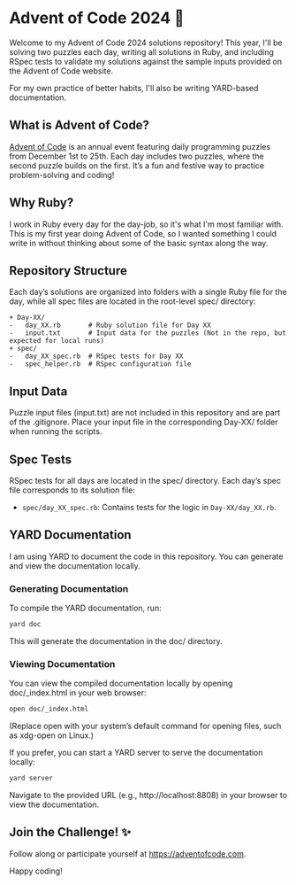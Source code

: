 # Advent of Code 2024 🎄

Welcome to my Advent of Code 2024 solutions repository! This year, I'll be solving two puzzles each day, writing all solutions in Ruby, and including RSpec tests to validate my solutions against the sample inputs provided on the Advent of Code website.

For my own practice of better habits, I'll also be writing YARD-based documentation.

## What is Advent of Code?

[Advent of Code](https://adventofcode.com) is an annual event featuring daily programming puzzles from December 1st to 25th. Each day includes two puzzles, where the second puzzle builds on the first. It’s a fun and festive way to practice problem-solving and coding!

## Why Ruby?

I work in Ruby every day for the day-job, so it's what I'm most familiar with. This is my first year doing Advent of Code, so I wanted something I could write in without thinking about some of the basic syntax along the way.

## Repository Structure

Each day’s solutions are organized into folders with a single Ruby file for the day, while all spec files are located in the root-level spec/ directory:

```plaintext
+ Day-XX/
-   day_XX.rb       # Ruby solution file for Day XX
-   input.txt       # Input data for the puzzles (Not in the repo, but expected for local runs)
+ spec/
-   day_XX_spec.rb  # RSpec tests for Day XX
-   spec_helper.rb  # RSpec configuration file
```

## Input Data

Puzzle input files (input.txt) are not included in this repository and are part of the .gitignore. Place your input file in the corresponding Day-XX/ folder when running the scripts.

## Spec Tests

RSpec tests for all days are located in the spec/ directory. Each day’s spec file corresponds to its solution file:

- `spec/day_XX_spec.rb`: Contains tests for the logic in `Day-XX/day_XX.rb`.

## YARD Documentation

I am using YARD to document the code in this repository. You can generate and view the documentation locally.

### Generating Documentation

To compile the YARD documentation, run: 

```bash
yard doc
```

This will generate the documentation in the doc/ directory.

### Viewing Documentation

You can view the compiled documentation locally by opening doc/_index.html in your web browser:

```bash
open doc/_index.html
```

(Replace open with your system’s default command for opening files, such as xdg-open on Linux.)

If you prefer, you can start a YARD server to serve the documentation locally:

```bash
yard server
```

Navigate to the provided URL (e.g., http://localhost:8808) in your browser to view the documentation.

## Join the Challenge! ✨

Follow along or participate yourself at https://adventofcode.com.

Happy coding!